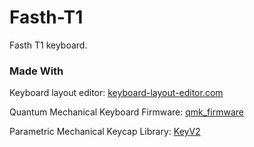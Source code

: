 # Fasth-T1

Fasth T1 keyboard.

### Made With

Keyboard layout editor: [keyboard-layout-editor.com](http://www.keyboard-layout-editor.com/)

Quantum Mechanical Keyboard Firmware: [qmk_firmware](https://github.com/qmk/qmk_firmware)

Parametric Mechanical Keycap Library: [KeyV2](https://github.com/rsheldiii/KeyV2)
